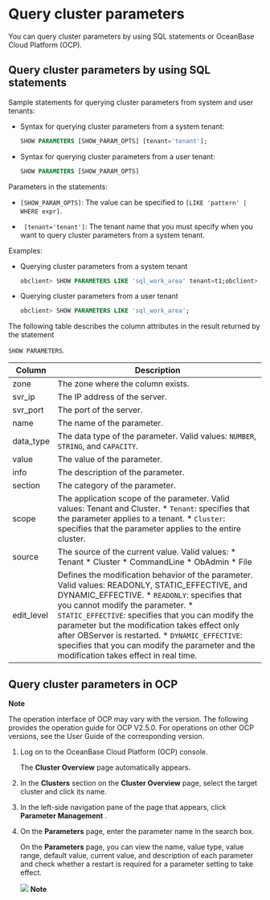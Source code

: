 Query cluster parameters 
=============================================

You can query cluster parameters by using SQL statements or OceanBase Cloud Platform (OCP). 

Query cluster parameters by using SQL statements 
---------------------------------------------------------------------

Sample statements for querying cluster parameters from system and user tenants:

* Syntax for querying cluster parameters from a system tenant:

  ```sql
  SHOW PARAMETERS [SHOW_PARAM_OPTS] [tenant='tenant'];
  ```

  

* Syntax for querying cluster parameters from a user tenant:

  ```sql
  SHOW PARAMETERS [SHOW_PARAM_OPTS]
  ```

  




Parameters in the statements:

* `[SHOW_PARAM_OPTS]`: The value can be specified to `[LIKE 'pattern' | WHERE expr]`.

* ` [tenant='tenant']`: The tenant name that you must specify when you want to query cluster parameters from a system tenant.




Examples:

* Querying cluster parameters from a system tenant

  ```sql
  obclient> SHOW PARAMETERS LIKE 'sql_work_area' tenant=t1;obclient> SHOW PARAMETERS WHERE edit_level='static_effective' AND name='sql_work_area' tenant=t1;
  ```

  

* Querying cluster parameters from a user tenant

  ```sql
  obclient> SHOW PARAMETERS LIKE 'sql_work_area';
  ```

  




The following table describes the column attributes in the result returned by the statement 

`SHOW PARAMETERS`.


|   Column   |                                                                                                                                                                                                                                                                                      Description                                                                                                                                                                                                                                                                                       |
|------------|----------------------------------------------------------------------------------------------------------------------------------------------------------------------------------------------------------------------------------------------------------------------------------------------------------------------------------------------------------------------------------------------------------------------------------------------------------------------------------------------------------------------------------------------------------------------------------------|
| zone       | The zone where the column exists.                                                                                                                                                                                                                                                                                                                                                                                                                                                                                                                                                      |
| svr_ip     | The IP address of the server.                                                                                                                                                                                                                                                                                                                                                                                                                                                                                                                                                          |
| svr_port   | The port of the server.                                                                                                                                                                                                                                                                                                                                                                                                                                                                                                                                                                |
| name       | The name of the parameter.                                                                                                                                                                                                                                                                                                                                                                                                                                                                                                                                                             |
| data_type  | The data type of the parameter. Valid values: `NUMBER`, `STRING`, and `CAPACITY`.                                                                                                                                                                                                                                                                                                                                                                                                                                                                                                      |
| value      | The value of the parameter.                                                                                                                                                                                                                                                                                                                                                                                                                                                                                                                                                            |
| info       | The description of the parameter.                                                                                                                                                                                                                                                                                                                                                                                                                                                                                                                                                      |
| section    | The category of the parameter.                                                                                                                                                                                                                                                                                                                                                                                                                                                                                                                                                         |
| scope      | The application scope of the parameter. Valid values: Tenant and Cluster. * `Tenant`: specifies that the parameter applies to a tenant.   * `Cluster`: specifies that the parameter applies to the entire cluster.                                                                                                                                                                                                                                                                  |
| source     | The source of the current value. Valid values: * Tenant   * Cluster   * CommandLine   * ObAdmin   * File                                                                                                                                                                                                                                                                         |
| edit_level | Defines the modification behavior of the parameter. Valid values: READONLY, STATIC_EFFECTIVE, and DYNAMIC_EFFECTIVE. * `READONLY`: specifies that you cannot modify the parameter.   * `STATIC_EFFECTIVE`: specifies that you can modify the parameter but the modification takes effect only after OBServer is restarted.   * `DYNAMIC_EFFECTIVE`: specifies that you can modify the parameter and the modification takes effect in real time.    |



Query cluster parameters in OCP 
----------------------------------------------------

**Note**

The operation interface of OCP may vary with the version. The following provides the operation guide for OCP V2.5.0. For operations on other OCP versions, see the User Guide of the corresponding version.

1. Log on to the OceanBase Cloud Platform (OCP) console. 

   The **Cluster Overview** page automatically appears.
   

2. In the **Clusters** section on the **Cluster Overview** page, select the target cluster and click its name.

   

3. In the left-side navigation pane of the page that appears, click **Parameter Management** .

   

4. On the **Parameters** page, enter the parameter name in the search box. 

   On the **Parameters** page, you can view the name, value type, value range, default value, current value, and description of each parameter and check whether a restart is required for a parameter setting to take effect. 

   ![](https://cdn.nlark.com/yuque/0/2020/png/1669719/1595239667436-0c4293af-91d5-46ab-b02c-4f68f975cf8d.png)
   **Note**

   

   
   



